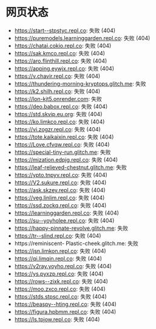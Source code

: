 # 网页状态
- https://start--stpstyc.repl.co: 失败 (404)
- https://puremodels.learninggarden.repl.co: 失败 (404)
- https://chatai.cokio.repl.co: 失败 (404)
- https://sak.kmco.repl.co: 失败 (404)
- https://aro.flinthill.repl.co: 失败 (404)
- https://apping.eywjx.repl.co: 失败 (404)
- https://v.chavir.repl.co: 失败 (404)
- https://thundering-morning-kryptops.glitch.me: 失败
- https://k2.shilh.repl.co: 失败 (404)
- https://lon-kjt5.onrender.com: 失败
- https://deo.babox.repl.co: 失败 (404)
- https://std.skvip.eu.org: 失败 (404)
- https://ko.limkco.repl.co: 失败 (404)
- https://vi.zogzr.repl.co: 失败 (404)
- https://tote.kaikaixin.repl.co: 失败 (404)
- https://Love.cfvqw.repl.co: 失败 (404)
- https://special-tiny-run.glitch.me: 失败
- https://mization.edpjg.repl.co: 失败 (404)
- https://leaf-relieved-chestnut.glitch.me: 失败
- https://ypto.tnpyv.repl.co: 失败 (404)
- https://V2.sukure.repl.co: 失败 (404)
- https://ask.skzey.repl.co: 失败 (404)
- https://veg.linlim.repl.co: 失败 (404)
- https://ssd.zockq.repl.co: 失败 (404)
- https://learninggarden.repl.co: 失败 (404)
- https://su--yoyholee.repl.co: 失败 (404)
- https://happy-pinnate-revolve.glitch.me: 失败
- https://tr--slind.repl.co: 失败 (404)
- https://reminiscent- Plastic-cheek.glitch.me: 失败
- https://jsn.limkon.repl.co: 失败 (404)
- https://qi.limqin.repl.co: 失败 (404)
- https://v2ray.yoyho.repl.co: 失败 (404)
- https://ys.pyxzp.repl.co: 失败 (404)
- https://rows--zixk.repl.co: 失败 (404)
- https://moo.zxco.repl.co: 失败 (404)
- https://stds.stpsc.repl.co: 失败 (404)
- https://beaspy--hting.repl.co: 失败 (404)
- https://figura.hpbmm.repl.co: 失败 (404)
- https://ls.tpjow.repl.co: 失败 (404)
